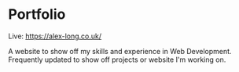 # Portfolio

Live: https://alex-long.co.uk/

A website to show off my skills and experience in Web Development. Frequently updated to show off projects or website I'm working on.
